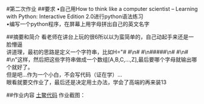 #第二次作业
##要求
•自己用How to think like a computer scientist – Learning with Python: Interactive Edition 2.0进行python语法练习<br>
•编写一个python程序，在屏幕上用字母拼出自己的英文名字

##摘要和简介
看老师在讲台上玩的很6所以以为蛮简单的，自己动起手来还是一脸懵逼<br>
讲道理，最初的思路是定义一个字符串，比如H="#   #\n#   #\n#####\n#   #\n#   #\n"这样，然后把这些字符串做成一个数组[A,B,C,...,Z],最后要哪个字母就输出哪个就好了。<br>
但是吧...作为一个小白，不会写代码（证在学）...<br>
眼看就要交作业了，最后还是决定用土办法，学会了高端的再来装13<br>

##作业内容
[土鳖代码]()
作业截图：
